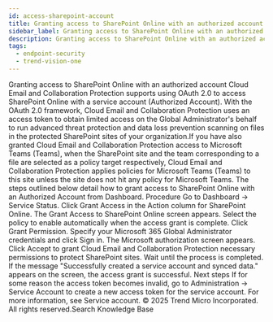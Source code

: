 ```yaml
---
id: access-sharepoint-account
title: Granting access to SharePoint Online with an authorized account
sidebar_label: Granting access to SharePoint Online with an authorized account
description: Granting access to SharePoint Online with an authorized account
tags:
  - endpoint-security
  - trend-vision-one
---
```


 Granting access to SharePoint Online with an authorized account Cloud Email and Collaboration Protection supports using OAuth 2.0 to access SharePoint Online with a service account (Authorized Account). With the OAuth 2.0 framework, Cloud Email and Collaboration Protection uses an access token to obtain limited access on the Global Administrator's behalf to run advanced threat protection and data loss prevention scanning on files in the protected SharePoint sites of your organization.If you have also granted Cloud Email and Collaboration Protection access to Microsoft Teams (Teams), when the SharePoint site and the team corresponding to a file are selected as a policy target respectively, Cloud Email and Collaboration Protection applies policies for Microsoft Teams (Teams) to this site unless the site does not hit any policy for Microsoft Teams. The steps outlined below detail how to grant access to SharePoint Online with an Authorized Account from Dashboard. Procedure Go to Dashboard → Service Status. Click Grant Access in the Action column for SharePoint Online. The Grant Access to SharePoint Online screen appears. Select the policy to enable automatically when the access grant is complete. Click Grant Permission. Specify your Microsoft 365 Global Administrator credentials and click Sign in. The Microsoft authorization screen appears. Click Accept to grant Cloud Email and Collaboration Protection necessary permissions to protect SharePoint sites. Wait until the process is completed. If the message "Successfully created a service account and synced data." appears on the screen, the access grant is successful. Next steps If for some reason the access token becomes invalid, go to Administration → Service Account to create a new access token for the service account. For more information, see Service account. © 2025 Trend Micro Incorporated. All rights reserved.Search Knowledge Base